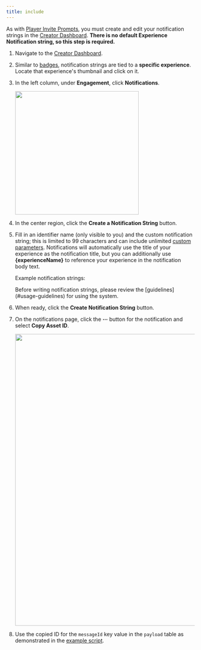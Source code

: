 ```yaml
---
title: include
---
```


As with [Player Invite Prompts](../../production/promotion/invite-prompts.md), you must create and edit your notification strings in the [Creator Dashboard](https://create.roblox.com/dashboard/creations). **There is no default Experience Notification string, so this step is required.**

1. Navigate to the [Creator Dashboard](https://create.roblox.com/dashboard/creations).
1. Similar to [badges](../../production/publishing/badges.md), notification strings are tied to a **specific experience**. Locate that experience's thumbnail and click on it.
1. In the left column, under **Engagement**, click **Notifications**.

   <img src="../../assets/creator-dashboard/Experience-Nav-Engagement-Notifications.png" width="330" />

1. In the center region, click the **Create a Notification String** button.
1. Fill in an identifier name (only visible to you) and the custom notification string; this is limited to 99 characters and can include unlimited [custom parameters](#customizing-notifications-using-parameters). Notifications will automatically use the title of your experience as the notification title, but you can additionally use **\{experienceName\}** to reference your experience in the notification body text.

   Example notification strings:

	 <p><Chip label="You're {numQuests} quests away from completing the weekly challenge!" size="large" color="primary" variant="outlined" /></p>
	 <p><Chip label="Your {eggName} hatched! Come meet your new pet." size="large" color="primary" variant="outlined" /></p>
	 <p><Chip label="You won {numRaces} races this week and unlocked the {racetrackName} track!" size="large" color="primary" variant="outlined" /></p>
	 <p><Chip label="{userId-friend} just beat your record on the Tokyo Tour track! Time for revenge?" size="large" color="primary" variant="outlined" /></p>

   <Alert severity="warning">
   Before writing notification strings, please review the [guidelines](#usage-guidelines) for using the system.
	 </Alert>

1. When ready, click the **Create Notification String** button.
1. On the notifications page, click the **&ctdot;** button for the notification and select **Copy&nbsp;Asset&nbsp;ID**.

   <img src="../../assets/creator-dashboard/Notifications-Exp-Notif-Copy-Asset-ID.png" width="780" />

4. Use the copied ID for the `messageId` key value in the `payload` table as demonstrated in the [example script](#sending-an-experience-notification).
